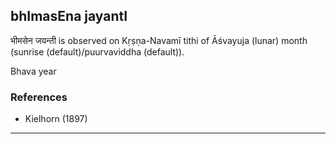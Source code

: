 ## bhImasEna jayantI

भीमसेन जयन्ती is observed on Kṛṣṇa-Navamī tithi of Āśvayuja (lunar) month (sunrise (default)/puurvaviddha (default)).

Bhava year
### References
* Kielhorn (1897)

---

